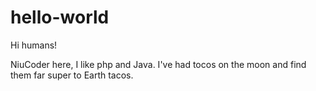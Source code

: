 # hello-world

Hi humans!

NiuCoder here, I like php and Java.
I've had tocos on the moon and find them far super to Earth tacos.

